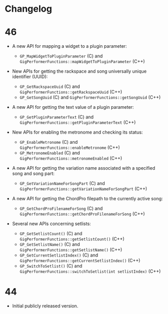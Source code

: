# Changelog

# 46

- A new API for mapping a widget to a plugin parameter:
  - `GP_MapWidgetToPluginParameter` (C) and `GigPerformerFunctions::mapWidgetToPluginParameter` (C++)

- New APIs for getting the rackspace and song universally unique identifier (UUID):
  - `GP_GetRackspaceUuid` (C) and `GigPerformerFunctions::getRackspaceUuid` (C++)
  - `GP_GetSongUuid` (C) and `GigPerformerFunctions::getSongUuid` (C++)

- A new API for getting the text value of a plugin parameter:
  - `GP_GetPluginParameterText` (C) and `GigPerformerFunctions::getPluginParameterText` (C++)

- New APIs for enabling the metronome and checking its status:
  - `GP_EnableMetronome` (C) and `GigPerformerFunctions::enableMetronome` (C++)
  - `GP_MetronomeEnabled` (C) and `GigPerformerFunctions::metronomeEnabled` (C++)

- A new API for getting the variation name associated with a specified song and song part:
  - `GP_GetVariationNameForSongPart` (C) and `GigPerformerFunctions::getVariationNameForSongPart` (C++)

- A new API for getting the ChordPro filepath to the currently active song:
  - `GP_GetChordProFilenameForSong` (C) and `GigPerformerFunctions::getChordProFilenameForSong` (C++)

- Several new APIs concerning setlists:
  - `GP_GetSetlistCount()` (C) and `GigPerformerFunctions::getSetlistCount()` (C++)
  - `GP_GetSetlistName()` (C) and `GigPerformerFunctions::getSetlistName()` (C++)
  - `GP_GetCurrentSetlistIndex()` (C) and `GigPerformerFunctions::getCurrentSetlistIndex()` (C++)
  - `GP_SwitchToSetlist()` (C) and `GigPerformerFunctions::switchToSetlist(int setlistIndex)` (C++)

# 44

- Initial publicly released version.
